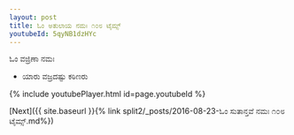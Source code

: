 ```yaml
---
layout: post
title: ಓಂ ಅತುಲಾಯ ನಮಃ ೧೦೮ ಟೈಮ್ಸ್
youtubeId: 5qyNB1dzHYc
---
```

 
 
 ಓಂ ವಜ್ರಿಣಾ ನಮಃ  
 
 -  ಯಾರು ವಜ್ರದಷ್ಟು ಕಠಿಣರು 
 
  
 
  
 
 
 
 
 
 


{% include youtubePlayer.html id=page.youtubeId %}
 
[Next]({{ site.baseurl }}{% link  split2/_posts/2016-08-23-ಓಂ ಸುತಾನ್ತವೆ ನಮಃ ೧೦೮ ಟೈಮ್ಸ್.md%})
 

